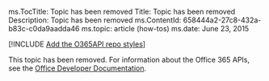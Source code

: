 ms.TocTitle: Topic has been removed
Title: Topic has been removed
Description: Topic has been removed
ms.ContentId: 658444a2-27c8-432a-b83c-c0da9aadda46
ms.topic: article (how-tos)
ms.date: June 23, 2015

[!INCLUDE [Add the O365API repo styles](../includes/controls/addo365apistyles.xml)]

This topic has been removed. For information about the Office 365 APIs, see the [Office Developer Documentation](https://msdn.microsoft.com/en-us/office/).

